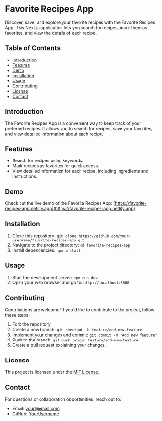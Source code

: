 # Favorite Recipes App

Discover, save, and explore your favorite recipes with the Favorite Recipes App. This Next.js application lets you search for recipes, mark them as favorites, and view the details of each recipe.

## Table of Contents

- [Introduction](#introduction)
- [Features](#features)
- [Demo](#demo)
- [Installation](#installation)
- [Usage](#usage)
- [Contributing](#contributing)
- [License](#license)
- [Contact](#contact)

## Introduction

The Favorite Recipes App is a convenient way to keep track of your preferred recipes. It allows you to search for recipes, save your favorites, and view detailed information about each recipe.

## Features

- Search for recipes using keywords.
- Mark recipes as favorites for quick access.
- View detailed information for each recipe, including ingredients and instructions.

## Demo

Check out the live demo of the Favorite Recipes App: [https://favorite-recipes-app.netlify.app](https://favorite-recipes-app.netlify.app)

## Installation

1. Clone this repository: `git clone https://github.com/your-username/favorite-recipes-app.git`
2. Navigate to the project directory: `cd favorite-recipes-app`
3. Install dependencies: `npm install`

## Usage

1. Start the development server: `npm run dev`
2. Open your web browser and go to: `http://localhost:3000`

## Contributing

Contributions are welcome! If you'd like to contribute to the project, follow these steps:

1. Fork the repository.
2. Create a new branch: `git checkout -b feature/add-new-feature`
3. Implement your changes and commit: `git commit -m "Add new feature"`
4. Push to the branch: `git push origin feature/add-new-feature`
5. Create a pull request explaining your changes.

## License

This project is licensed under the [MIT License](LICENSE).

## Contact

For questions or collaboration opportunities, reach out to:

- Email: your@email.com
- GitHub: [YourUsername](https://github.com/your-username)
